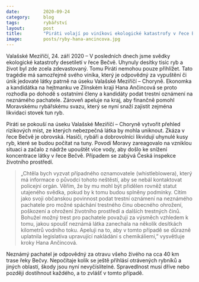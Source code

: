 ```yaml
---
date:         2020-09-24
category:     blog
tags:         rybářství 
layout:       post
title:        "Piráti volají po viníkovi ekologické katastrofy v řece Bečvě, kandidátka na hejtmanku Hana Ančincová podává trestní oznámení"
image:        posts/ryby-hana-ancincova.jpg
---
```



Valašské Meziříčí, 24. září 2020 – V posledních dnech jsme svědky ekologické katastrofy desetiletí v řece Bečvě. Uhynuly desítky tisíc ryb a život byl zde zcela zdevastovaný. Tomu Piráti nemohou pouze přihlížet. Tato tragédie má samozřejmě svého viníka, který je odpovědný za vypuštění či únik jedovaté látky patrně na úseku Valašské Meziříčí – Choryně. Ekonomka  a kandidátka na hejtmanku ve Zlínském kraji Hana Ančincová se proto rozhodla po dohodě s ostatními členy a kandidáty podat trestní oznámení na neznámého pachatele. Zároveň apeluje na kraj, aby finančně pomohl Moravskému rybářskému svazu, který se nyní snaží zajistit zejména likvidaci stovek tun ryb.


Piráti se pokouší na úseku Valašské Meziříčí – Choryně vytvořit přehled rizikových míst, ze kterých nebezpečná látka by mohla uniknout. Zkáza v řece Bečvě je obrovská. Hasiči, rybáři a dobrovolníci likvidují uhynulé kusy ryb, které se budou počítat na tuny. Povodí Moravy zareagovalo na vzniklou situaci a začalo z nádrže upouštět více vody, aby došlo ke snížení koncentrace látky v řece Bečvě. Případem se zabývá Česká inspekce životního prostředí.


> „Chtěla bych vyzvat případného oznamovatele (whistleblowera), který má informace o původci tohoto neštěstí, aby se nebál kontaktovat policejní orgán. Věřím, že by mu mohl být přidělen rovněž statut utajeného svědka, pokud by k tomu budou splněny podmínky. Cítím jako svoji občanskou povinnost podat trestní oznámení na neznámého pachatele pro možné spáchání trestného činu obecného ohrožení, poškození a ohrožení životního prostředí a dalších trestných činů. Bohužel možný trest pro pachatele považuji za výsměch vzhledem k tomu, jakou spoušť neznámá látka zanechala na několik desítkách kilometrů vodního toku. Apeluji na to, aby v tomto případě se důrazně uplatnila legislativa upravující nakládání s chemikáliemi,” vysvětluje kroky Hana Ančincová.


Neznámý pachatel je odpovědný za otravu všeho živého na cca 40 km trase řeky Bečvy. Nepočítaje kolik se ještě přihlásí otrávených rybníků a jiných oblastí, škody jsou nyní nevyčíslitelné. Spravedlnost musí dříve nebo později dostihnout každého, a to zvlášť v tomto případě.
